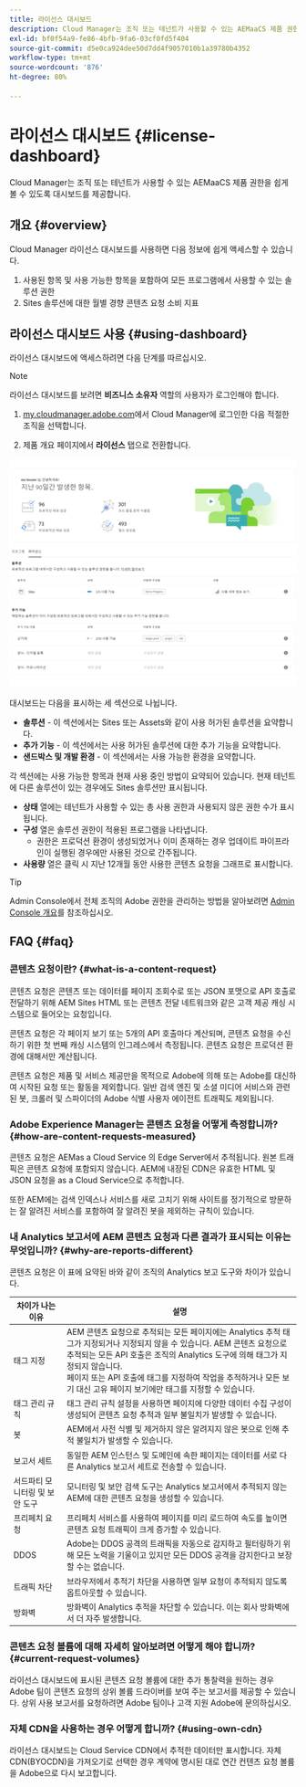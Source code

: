 ```yaml
---
title: 라이선스 대시보드
description: Cloud Manager는 조직 또는 테넌트가 사용할 수 있는 AEMaaCS 제품 권한을 쉽게 볼 수 있도록 대시보드를 제공합니다.
exl-id: bf0f54a9-fe86-4bfb-9fa6-03cf0fd5f404
source-git-commit: d5e0ca924dee50d7dd4f9057010b1a39780b4352
workflow-type: tm+mt
source-wordcount: '876'
ht-degree: 80%

---
```


# 라이선스 대시보드 {#license-dashboard}

Cloud Manager는 조직 또는 테넌트가 사용할 수 있는 AEMaaCS 제품 권한을 쉽게 볼 수 있도록 대시보드를 제공합니다.

## 개요 {#overview}

Cloud Manager 라이선스 대시보드를 사용하면 다음 정보에 쉽게 액세스할 수 있습니다.

1. 사용된 항목 및 사용 가능한 항목을 포함하여 모든 프로그램에서 사용할 수 있는 솔루션 권한
1. Sites 솔루션에 대한 월별 경향 콘텐츠 요청 소비 지표

## 라이선스 대시보드 사용 {#using-dashboard}

라이선스 대시보드에 액세스하려면 다음 단계를 따르십시오.

>[!NOTE]
>
>라이선스 대시보드를 보려면 **비즈니스 소유자** 역할의 사용자가 로그인해야 합니다.

1. [my.cloudmanager.adobe.com](https://my.cloudmanager.adobe.com/)에서 Cloud Manager에 로그인한 다음 적절한 조직을 선택합니다.

1. 제품 개요 페이지에서 **라이선스** 탭으로 전환합니다.

![라이선스 대시보드](assets/license-dashboard.png)

대시보드는 다음을 표시하는 세 섹션으로 나뉩니다.

* **솔루션** - 이 섹션에서는 Sites 또는 Assets와 같이 사용 허가된 솔루션을 요약합니다.
* **추가 기능** - 이 섹션에서는 사용 허가된 솔루션에 대한 추가 기능을 요약합니다.
* **샌드박스 및 개발 환경** - 이 섹션에서는 사용 가능한 환경을 요약합니다.

각 섹션에는 사용 가능한 항목과 현재 사용 중인 방법이 요약되어 있습니다. 현재 테넌트에 다른 솔루션이 있는 경우에도 Sites 솔루션만 표시됩니다.

* **상태** 열에는 테넌트가 사용할 수 있는 총 사용 권한과 사용되지 않은 권한 수가 표시됩니다.
* **구성** 열은 솔루션 권한이 적용된 프로그램을 나타냅니다.
   * 권한은 프로덕션 환경이 생성되었거나 이미 존재하는 경우 업데이트 파이프라인이 실행된 경우에만 사용된 것으로 간주됩니다.
* **사용량** 열은 클릭 시 지난 12개월 동안 사용한 콘텐츠 요청을 그래프로 표시합니다.

>[!TIP]
>
>Admin Console에서 전체 조직의 Adobe 권한을 관리하는 방법을 알아보려면 [Admin Console 개요](https://helpx.adobe.com/kr/enterprise/using/admin-console.html)를 참조하십시오.

## FAQ {#faq}

### 콘텐츠 요청이란? {#what-is-a-content-request}

콘텐츠 요청은 콘텐츠 또는 데이터를 페이지 조회수로 또는 JSON 포맷으로 API 호출로 전달하기 위해 AEM Sites HTML 또는 콘텐츠 전달 네트워크와 같은 고객 제공 캐싱 시스템으로 들어오는 요청입니다.

콘텐츠 요청은 각 페이지 보기 또는 5개의 API 호출마다 계산되며, 콘텐츠 요청을 수신하기 위한 첫 번째 캐싱 시스템의 인그레스에서 측정됩니다. 콘텐츠 요청은 프로덕션 환경에 대해서만 계산됩니다.

콘텐츠 요청은 제품 및 서비스 제공만을 목적으로 Adobe에 의해 또는 Adobe를 대신하여 시작된 요청 또는 활동을 제외합니다. 일반 검색 엔진 및 소셜 미디어 서비스와 관련된 봇, 크롤러 및 스파이더의 Adobe 식별 사용자 에이전트 트래픽도 제외됩니다.

### Adobe Experience Manager는 콘텐츠 요청을 어떻게 측정합니까? {#how-are-content-requests-measured}

콘텐츠 요청은 AEMas a Cloud Service 의 Edge Server에서 추적됩니다. 원본 트래픽은 콘텐츠 요청에 포함되지 않습니다. AEM에 내장된 CDN은 유효한 HTML 및 JSON 요청을 as a Cloud Service으로 추적합니다.

또한 AEM에는 검색 인덱스나 서비스를 새로 고치기 위해 사이트를 정기적으로 방문하는 잘 알려진 서비스를 포함하여 잘 알려진 봇을 제외하는 규칙이 있습니다.

### 내 Analytics 보고서에 AEM 콘텐츠 요청과 다른 결과가 표시되는 이유는 무엇입니까? {#why-are-reports-different}

콘텐츠 요청은 이 표에 요약된 바와 같이 조직의 Analytics 보고 도구와 차이가 있습니다.

| 차이가 나는 이유 | 설명 |
|---|---|
| 태그 지정 | AEM 콘텐츠 요청으로 추적되는 모든 페이지에는 Analytics 추적 태그가 지정되거나 지정되지 않을 수 있습니다. AEM 콘텐츠 요청으로 추적되는 모든 API 호출은 조직의 Analytics 도구에 의해 태그가 지정되지 않습니다.<br>페이지 또는 API 호출에 태그를 지정하여 작업을 추적하거나 모든 보기 대신 고유 페이지 보기에만 태그를 지정할 수 있습니다. |
| 태그 관리 규칙 | 태그 관리 규칙 설정을 사용하면 페이지에 다양한 데이터 수집 구성이 생성되어 콘텐츠 요청 추적과 일부 불일치가 발생할 수 있습니다. |
| 봇 | AEM에서 사전 식별 및 제거하지 않은 알려지지 않은 봇으로 인해 추적 불일치가 발생할 수 있습니다. |
| 보고서 세트 | 동일한 AEM 인스턴스 및 도메인에 속한 페이지는 데이터를 서로 다른 Analytics 보고서 세트로 전송할 수 있습니다. |
| 서드파티 모니터링 및 보안 도구 | 모니터링 및 보안 검색 도구는 Analytics 보고서에서 추적되지 않는 AEM에 대한 콘텐츠 요청을 생성할 수 있습니다. |
| 프리페치 요청 | 프리페치 서비스를 사용하여 페이지를 미리 로드하여 속도를 높이면 콘텐츠 요청 트래픽이 크게 증가할 수 있습니다. |
| DDOS | Adobe는 DDOS 공격의 트래픽을 자동으로 감지하고 필터링하기 위해 모든 노력을 기울이고 있지만 모든 DDOS 공격을 감지한다고 보장할 수는 없습니다. |
| 트래픽 차단 | 브라우저에서 추적기 차단을 사용하면 일부 요청이 추적되지 않도록 옵트아웃할 수 있습니다. |
| 방화벽 | 방화벽이 Analytics 추적을 차단할 수 있습니다. 이는 회사 방화벽에서 더 자주 발생합니다. |

### 콘텐츠 요청 볼륨에 대해 자세히 알아보려면 어떻게 해야 합니까? {#current-request-volumes}

라이선스 대시보드에 표시된 콘텐츠 요청 볼륨에 대한 추가 통찰력을 원하는 경우 Adobe 팀이 콘텐츠 요청의 상위 볼륨 드라이버를 보여 주는 보고서를 제공할 수 있습니다. 상위 사용 보고서를 요청하려면 Adobe 팀이나 고객 지원 Adobe에 문의하십시오.

### 자체 CDN을 사용하는 경우 어떻게 합니까? {#using-own-cdn}

라이선스 대시보드는 Cloud Service CDN에서 추적한 데이터만 표시합니다.  자체 CDN(BYOCDN)을 가져오기로 선택한 경우 계약에 명시된 대로 연간 컨텐츠 요청 볼륨을 Adobe으로 다시 보고합니다.
